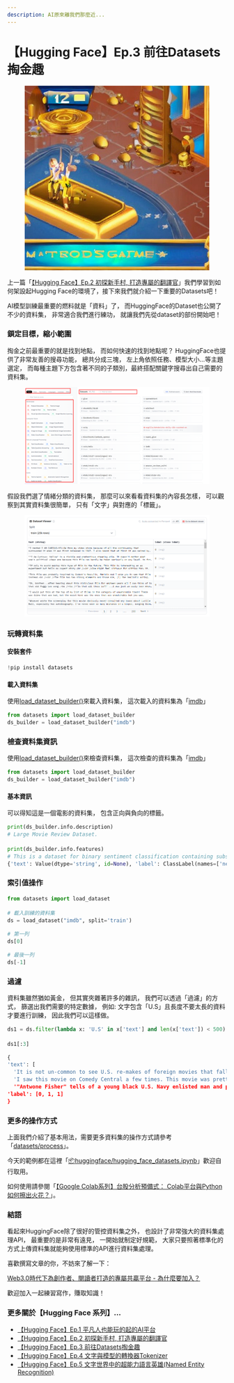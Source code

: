 ```yaml
---
description: AI原來離我們那麼近...
---
```


# 【Hugging Face】Ep.3 前往Datasets掏金趣

<figure><img src="../.gitbook/assets/下載 (6).jpg" alt=""><figcaption></figcaption></figure>



上一篇「[【Hugging Face】Ep.2 初探新手村, 打造專屬的翻譯官](https://vocus.cc/article/64a013ecfd89780001601391)」我們學習到如何架設起Hugging Face的環境了，接下來我們就介紹一下重要的Datasets吧！



AI模型訓練最重要的燃料就是「資料」了， 而HuggingFace的Dataset也公開了不少的資料集， 非常適合我們進行練功， 就讓我們先從dataset的部份開始吧！

### 鎖定目標，縮小範圍

掏金之前最重要的就是找到地點， 而如何快速的找到地點呢？ HuggingFace也提供了非常友善的搜尋功能， 總共分成三塊， 左上角依照任務、模型大小…等主題選定， 而每種主題下方包含著不同的子類別，最終搭配關鍵字搜尋出自己需要的資料集。

<figure><img src="../.gitbook/assets/搜尋資料集.png" alt=""><figcaption></figcaption></figure>

假設我們選了情緒分類的資料集， 那麼可以來看看資料集的內容長怎樣， 可以觀察到其實資料集很簡單， 只有「文字」與對應的「標籤」。

<figure><img src="../.gitbook/assets/俯瞰資料集.png" alt=""><figcaption></figcaption></figure>

### 玩轉資料集

#### 安裝套件

```python
!pip install datasets
```

#### 載入資料集

使用[load\_dataset\_builder()](https://huggingface.co/docs/datasets/v2.13.1/en/package\_reference/loading\_methods#datasets.load\_dataset\_builder)來載入資料集， 這次載入的資料集為「[imdb](https://huggingface.co/datasets/imdb)」

```python
from datasets import load_dataset_builder
ds_builder = load_dataset_builder("imdb")
```

### 檢查資料集資訊

使用[load\_dataset\_builder()](https://huggingface.co/docs/datasets/v2.13.1/en/package\_reference/loading\_methods#datasets.load\_dataset\_builder)來檢查資料集， 這次檢查的資料集為「[imdb](https://huggingface.co/datasets/imdb)」

```python
from datasets import load_dataset_builder
ds_builder = load_dataset_builder("imdb")
```

#### 基本資訊

可以得知這是一個電影的資料集， 包含正向與負向的標籤。

```python
print(ds_builder.info.description)
# Large Movie Review Dataset.

print(ds_builder.info.features)
# This is a dataset for binary sentiment classification containing substantially more data than previous benchmark datasets. We provide a set of 25,000 highly polar movie reviews for training, and 25,000 for testing. There is additional unlabeled data for use as well.
{'text': Value(dtype='string', id=None), 'label': ClassLabel(names=['neg', 'pos'], id=None)}
```

### 索引值操作

```python
from datasets import load_dataset

# 載入訓練的資料集
ds = load_dataset("imdb", split='train')
```

```python
# 第一列
ds[0]
```

```python
# 最後一列
ds[-1]
```

### 過濾

資料集雖然猶如黃金， 但其實夾雜著許多的雜訊， 我們可以透過「過濾」的方式， 篩選出我們需要的特定數據， 例如: 文字包含「U.S」且長度不要太長的資料才要進行訓練， 因此我們可以這樣做。

```python
ds1 = ds.filter(lambda x: 'U.S' in x['text'] and len(x['text']) < 500)

ds1[:3]
```

```python
{
'text': [
  'It is not un-common to see U.S. re-makes of foreign movies that fall flat on their face, but here is the flip side!!! This is an awful re-make of the U.S. movie "Wide Awake" by the British!<br /><br />"Wide Awake" is strange but entertaining and funny! "Liam" on the other hand is just strange. I must give credit to "Liam" for one thing, and that is making it clear that I made the right choice in changing my religion!',
  'I saw this movie on Comedy Central a few times. This movie was pretty good. It\\'s an interesting adventure with the life of Sunny Davis, who is arranged to marry the king of Ohtar, so that the U.S. can get an army base there to balance power in the Middle East. Some good jokes, including "Sunnygate." I also just loved the ending theme. It gave me great political spirit. Ten out of ten was my rating for this movie.',
  '"Antwone Fisher" tells of a young black U.S. Navy enlisted man and product of childhood abuse and neglect (Luke) whose hostility toward others gets him a stint with the base shrink (Washington) leading to introspection, self appraisal, and a return to his roots. Pat, sanitized, and sentimental, "Antwone Fisher" is a solid feel-good flick about the reconciliation of past regrets and closure. Good old Hollywood style entertainment family values entertainment with just a hint of corn. (B)'],
'label': [0, 1, 1]
}
```

### 更多的操作方式

上面我們介紹了基本用法，需要更多資料集的操作方式請參考「[datasets/process](https://huggingface.co/docs/datasets/process)」。



今天的範例都在這裡「[📦](https://github.com/weihanchen/google-colab-python-learn/blob/main/jupyter-examples/spacy\_1.ipynb)[huggingface/hugging\_face\_datasets.ipynb](https://github.com/weihanchen/google-colab-python-learn/blob/main/jupyter-examples/huggingface/hugging\_face\_datasets.ipynb)」歡迎自行取用。

如何使用請參閱「[【Google Colab系列】台股分析預備式： Colab平台與Python如何擦出火花？](https://www.potatomedia.co/s/aNLHZe3S)」。

### 結語

看起來HuggingFace除了很好的管控資料集之外， 也設計了非常強大的資料集處理API， 最重要的是非常有遠見， 一開始就制定好規範， 大家只要照著標準化的方式上傳資料集就能夠使用標準的API進行資料集處理。



喜歡撰寫文章的你，不妨來了解一下：

[Web3.0時代下為創作者、閱讀者打造的專屬共贏平台 - 為什麼要加入？](https://www.potatomedia.co/s/2PmFxsq)

歡迎加入一起練習寫作，賺取知識！



### 更多關於【Hugging Face 系列】…

* [【Hugging Face】Ep.1 平凡人也能玩的起的AI平台](https://vocus.cc/article/649d7961fd89780001b63b0a)
* [【Hugging Face】Ep.2 初探新手村, 打造專屬的翻譯官](https://vocus.cc/article/64a013ecfd89780001601391)
* [【Hugging Face】Ep.3 前往Datasets掏金趣](https://vocus.cc/article/64a2c62afd897800018a8185)
* [【Hugging Face】Ep.4 文字與模型的轉換器Tokenizer](https://vocus.cc/article/64a34d8dfd8978000190e556)
* [【Hugging Face】Ep.5 文字世界中的超能力語言英雄(Named Entity Recognition)](https://vocus.cc/article/64a42269fd89780001589eca)
